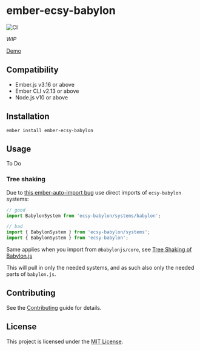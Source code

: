 ember-ecsy-babylon
==============================================================================

![CI](https://github.com/kaliber5/ember-ecsy-babylon/workflows/CI/badge.svg)

*WIP*

[Demo](https://kaliber5.github.io/ember-ecsy-babylon/)


Compatibility
------------------------------------------------------------------------------

* Ember.js v3.16 or above
* Ember CLI v2.13 or above
* Node.js v10 or above


Installation
------------------------------------------------------------------------------

```
ember install ember-ecsy-babylon
```


Usage
------------------------------------------------------------------------------

To Do



### Tree shaking

Due to [this ember-auto-import bug](https://github.com/ef4/ember-auto-import/issues/121) 
use direct imports of `ecsy-babylon` systems:

```js
// good
import BabylonSystem from 'ecsy-babylon/systems/babylon';

// bad
import { BabylonSystem } from 'ecsy-babylon/systems';
import { BabylonSystem } from 'ecsy-babylon';
```

Same applies when you import from `@babylonjs/core`, see [Tree Shaking of Babylon.js](https://doc.babylonjs.com/features/es6_support#tree-shaking)

This will pull in only the needed systems, and as such also only the needed parts of `babylon.js`.

Contributing
------------------------------------------------------------------------------

See the [Contributing](CONTRIBUTING.md) guide for details.


License
------------------------------------------------------------------------------

This project is licensed under the [MIT License](LICENSE.md).
